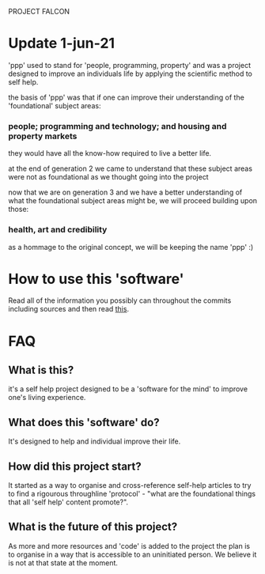 PROJECT FALCON

# Update 1-jun-21

'ppp' used to stand for 'people, programming, property' and was a project designed to improve an individuals life by applying the scientific method to self help.

the basis of 'ppp' was that if one can improve their understanding of the 'foundational' subject areas: 
### people; programming and technology; and housing and property markets 
they would have all the know-how required to live a better life.

at the end of generation 2 we came to understand that these subject areas were not as foundational as we thought going into the project

now that we are on generation 3 and we have a better understanding of what the foundational subject areas might be, we will proceed building upon those:
### health, art and credibility

as a hommage to the original concept, we will be keeping the name 'ppp' :)


# How to use this 'software'

Read all of the information you possibly can throughout the commits including sources and then read [this][1].

# FAQ

## What is this?

it's a self help project designed to be a 'software for the mind' to improve one's living experience.

## What does this 'software' do?

It's designed to help and individual improve their life.

## How did this project start?

It started as a way to organise and cross-reference self-help articles to try to find a rigourous throughline 'protocol' - "what are the foundational things that all 'self help' content promote?".

## What is the future of this project?

As more and more resources and 'code' is added to the project the plan is to organise in a way that is accessible to an uninitiated person. We believe it is not at that state at the moment.


[1]: ./generation1/README.pdf
